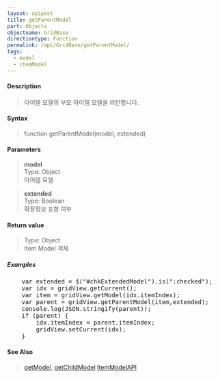 ```yaml
---
layout: apipost
title: getParentModel
part: Objects
objectname: GridBase
directiontype: Function
permalink: /api/GridBase/getParentModel/
tags:
  - model
  - itemModel
---
```



#### Description

> 아이템 모델의 부모 아이템 모델을 리턴합니다.    

#### Syntax

> function getParentModel(model, extended)    

#### Parameters

> **model**    
> Type: Object    
> 아이템 모델    

> **extended**    
> Type: Boolean    
> 확장정보 포함 여부    

#### Return value

> Type: Object    
> Item Model 객체    

##### Examples 

<pre class="prettyprint">
    var extended = $("#chkExtendedModel").is(":checked");
    var idx = gridView.getCurrent();
    var item = gridView.getModel(idx.itemIndex);
    var parent = gridView.getParentModel(item,extended);
    console.log(JSON.stringify(parent));
    if (parent) {
        idx.itemIndex = parent.itemIndex;
        gridView.setCurrent(idx);
    }
</pre>

#### See Also
> [getModel](/api/GridBase/getModel), [getChildModel](/api/GridBase/getChildModel)
> [ItemModelAPI](http://demo.realgrid.com/Demo/ItemModelApi)